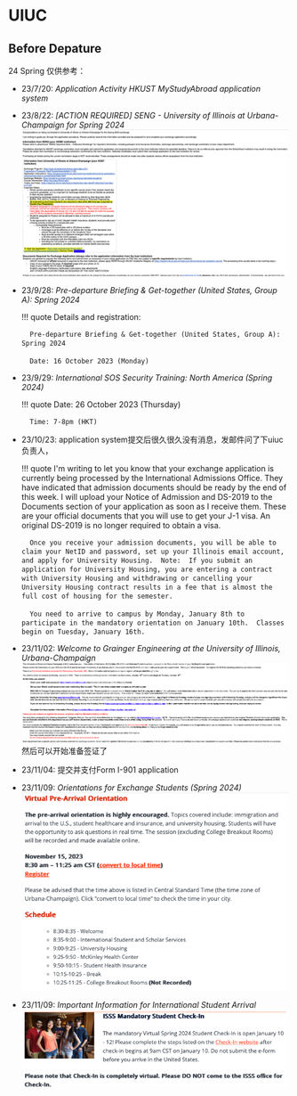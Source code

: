 # UIUC

## Before Depature

24 Spring 仅供参考：
  
- 23/7/20: *Application Activity HKUST MyStudyAbroad application system*
- 23/8/22: *[ACTION REQUIRED] SENG - University of Illinois at Urbana-Champaign for Spring 2024*
  ![sample](uiuc-action-required.png)
- 23/9/28: *Pre-departure Briefing & Get-together (United States, Group A): Spring 2024*
    
    !!! quote
        Details and registration:
        
        Pre-departure Briefing & Get-together (United States, Group A): Spring 2024
        
        Date: 16 October 2023 (Monday)

- 23/9/29: *International SOS Security Training: North America (Spring 2024)*
    
    !!! quote
        Date: 26 October 2023 (Thursday)

        Time: 7-8pm (HKT)

- 23/10/23: application system提交后很久很久没有消息，发邮件问了下uiuc负责人，
    
    !!! quote
        I'm writing to let you know that your exchange application is currently being processed by the International Admissions Office.  They have indicated that admission documents should be ready by the end of this week.  I will upload your Notice of Admission and DS-2019 to the Documents section of your application as soon as I receive them.  These are your official documents that you will use to get your J-1 visa.  An original DS-2019 is no longer required to obtain a visa.

        Once you receive your admission documents, you will be able to claim your NetID and password, set up your Illinois email account, and apply for University Housing.  Note:  If you submit an application for University Housing, you are entering a contract with University Housing and withdrawing or cancelling your University Housing contract results in a fee that is almost the full cost of housing for the semester.

        You need to arrive to campus by Monday, January 8th to participate in the mandatory orientation on January 10th.  Classes begin on Tuesday, January 16th.

- 23/11/02: *Welcome to Grainger Engineering at the University of Illinois, Urbana-Champaign*
  ![welcome](uiuc-welcome.png) 然后可以开始准备签证了
- 23/11/04: 提交并支付Form I-901 application
- 23/11/09: *Orientations for Exchange Students (Spring 2024)*
  ![virtual orientation](uiuc-virtual-orient.png)
- 23/11/09: *Important Information for International Student Arrival*
  ![info for arrival](uiuc-info-arrival.png)

